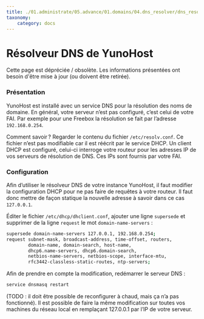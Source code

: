 ```yaml
---
title: ./01.administrate/05.advance/01.domains/04.dns_resolver/dns_resolver_fr.md
taxonomy:
    category: docs
---
```

# Résolveur DNS de YunoHost

<div class="alert alert-danger">Cette page est dépréciée / obsolète. Les informations présentées ont besoin d'être mise à jour (ou doivent être retirée).</div>

### Présentation
YunoHost est installé avec un service DNS pour la résolution des noms de domaine. En général, votre serveur n’est pas configuré, c’est celui de votre FAI.
Par exemple pour une Freebox la résolution se fait par l’adresse `192.168.0.254`.

Comment savoir ? Regarder le contenu du fichier `/etc/resolv.conf`. Ce fichier n’est pas modifiable car il est réécrit par le service DHCP.
Un client DHCP est configuré, celui-ci interroge votre routeur pour les adresses IP de vos serveurs de résolution de DNS. Ces IPs sont fournis par votre FAI.

### Configuration
Afin d’utiliser le résolveur DNS de votre instance YunoHost, il faut modifier la configuration DHCP pour ne pas faire de requêtes à votre routeur. Il faut donc mettre de façon statique la nouvelle adresse à savoir dans ce cas `127.0.0.1`.

Éditer le fichier `/etc/dhcp/dhclient.conf`, ajouter une ligne `supersede` et supprimer de la ligne `request` le mot `domain-name-servers` :
```bash
supersede domain-name-servers 127.0.0.1, 192.168.0.254;
request subnet-mask, broadcast-address, time-offset, routers,
        domain-name, domain-search, host-name,
        dhcp6.name-servers, dhcp6.domain-search,
        netbios-name-servers, netbios-scope, interface-mtu,
        rfc3442-classless-static-routes, ntp-servers;
```

Afin de prendre en compte la modification, redémarrer le serveur DNS :

```bash
service dnsmasq restart
```

(TODO : il doit être possible de reconfigurer à chaud, mais ça n’a pas fonctionné).
Il est possible de faire la même modification sur toutes vos machines du réseau local en remplaçant 127.0.0.1 par l’IP de votre serveur.
